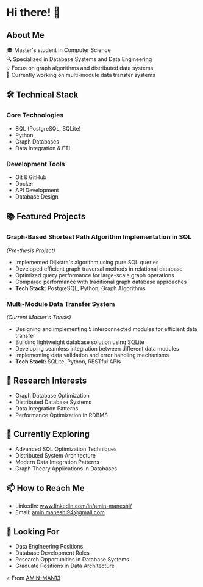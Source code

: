 
# Hi there! 👋 

## About Me
🎓 Master's student in Computer Science  
🔍 Specialized in Database Systems and Data Engineering  
💡 Focus on graph algorithms and distributed data systems  
🎯 Currently working on multi-module data transfer systems

## 🛠 Technical Stack
### Core Technologies
- SQL (PostgreSQL, SQLite)
- Python
- Graph Databases
- Data Integration & ETL

### Development Tools
- Git & GitHub
- Docker
- API Development
- Database Design

## 📚 Featured Projects

### Graph-Based Shortest Path Algorithm Implementation in SQL
*(Pre-thesis Project)*
- Implemented Dijkstra's algorithm using pure SQL queries
- Developed efficient graph traversal methods in relational database
- Optimized query performance for large-scale graph operations
- Compared performance with traditional graph database approaches
- **Tech Stack:** PostgreSQL, Python, Graph Algorithms

### Multi-Module Data Transfer System
*(Current Master's Thesis)*
- Designing and implementing 5 interconnected modules for efficient data transfer
- Building lightweight database solution using SQLite
- Developing seamless integration between different data modules
- Implementing data validation and error handling mechanisms
- **Tech Stack:** SQLite, Python, RESTful APIs

## 🔬 Research Interests
- Graph Database Optimization
- Distributed Database Systems
- Data Integration Patterns
- Performance Optimization in RDBMS

## 🌱 Currently Exploring
- Advanced SQL Optimization Techniques
- Distributed System Architecture
- Modern Data Integration Patterns
- Graph Theory Applications in Databases

## 📫 How to Reach Me
- LinkedIn: www.linkedin.com/in/amin-maneshi/
- Email: amin.maneshi94@gmail.com

## 💼 Looking For
- Data Engineering Positions
- Database Development Roles
- Research Opportunities in Database Systems
- Graduate Positions in Data Architecture

⭐️ From [AMIN-MAN13](https://github.com/AMIN-MAN13)
